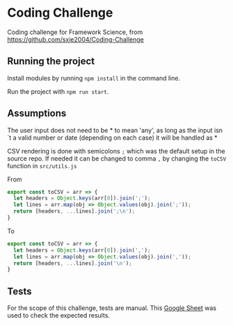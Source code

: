 # Coding Challenge

Coding challenge for Framework Science, from https://github.com/sxie2004/Coding-Challenge

## Running the project

Install modules by running `npm install` in the command line.

Run the project with `npm run start`.

## Assumptions
  The user input does not need to be * to mean 'any', as long as the input isn´t a valid number or date (depending on each case) it will be handled as *

  CSV rendering is done with semicolons `;` which was the default setup in the source repo. If needed it can be changed to comma `,` by changing the `toCSV` function in `src/utils.js`

  From

  ```javascript
  export const toCSV = arr => {
    let headers = Object.keys(arr[0]).join(';');
    let lines = arr.map(obj => Object.values(obj).join(';'));
    return [headers, ...lines].join(';\n');
  }
  ```

  To
  ```javascript
  export const toCSV = arr => {
    let headers = Object.keys(arr[0]).join(',');
    let lines = arr.map(obj => Object.values(obj).join(','));
    return [headers, ...lines].join('\n');
  }
  ```


## Tests
For the scope of this challenge, tests are manual.
This [Google Sheet](https://docs.google.com/spreadsheets/d/1-spSJIxfApn8bYwye8hjTIutFmHTZ6xjOymYypKIDkk/edit?usp=sharing) was used to check the expected results.
